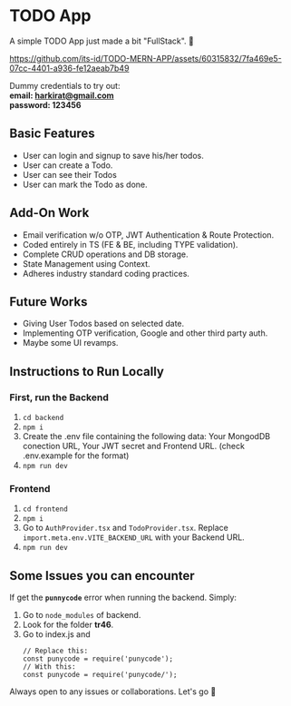 # TODO App

A simple TODO App just made a bit "FullStack". 🔨


https://github.com/its-id/TODO-MERN-APP/assets/60315832/7fa469e5-07cc-4401-a936-fe12aeab7b49



Dummy credentials to try out: <br/>
**email: harkirat@gmail.com** <br/>
**password: 123456**

## Basic Features
- User can login and signup to save his/her todos.
- User can create a Todo.
- User can see their Todos
- User can mark the Todo as done.

## Add-On Work
- Email verification w/o OTP, JWT Authentication & Route Protection.
- Coded entirely in TS (FE & BE, including TYPE validation).
- Complete CRUD operations and DB storage.
- State Management using Context.
- Adheres industry standard coding practices.

## Future Works
- Giving User Todos based on selected date.
- Implementing OTP verification, Google and other third party auth.
- Maybe some UI revamps.

## Instructions to Run Locally

### First, run the Backend
1.  `cd backend`
2. `npm i`
3. Create the .env file containing the following data: Your MongodDB conection URL, Your JWT secret and Frontend URL. (check .env.example for the format)
3. `npm run dev`

### Frontend
1. `cd frontend`
2. `npm i`
3. Go to `AuthProvider.tsx` and `TodoProvider.tsx`. Replace `import.meta.env.VITE_BACKEND_URL` with your Backend URL.
3. `npm run dev`



## Some Issues you can encounter
If get the **`punnycode`** error when running the backend. Simply:
1. Go to `node_modules` of backend.
2. Look for the folder **tr46**.
3. Go to index.js and
	```
	// Replace this:
	const punycode = require('punycode');
	// With this:
	const punycode = require('punycode/');
	```
	
Always open to any issues or collaborations. Let's go 🚀
